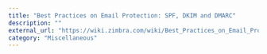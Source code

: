 ```yaml
---
title: "Best Practices on Email Protection: SPF, DKIM and DMARC"
description: ""
external_url: "https://wiki.zimbra.com/wiki/Best_Practices_on_Email_Protection:_SPF,_DKIM_and_DMARC"
category: "Miscellaneous"
---
```

